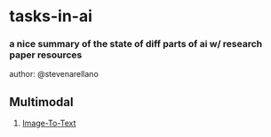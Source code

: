 # tasks-in-ai

### a nice summary of the state of diff parts of ai w/ research paper resources

author: @stevenarellano

## Multimodal

1. [Image-To-Text](./image-to-text.md)
